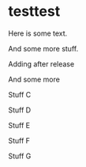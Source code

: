 # testtest

Here is some text.

And some more stuff.

Adding after release

And some more

Stuff C

Stuff D

Stuff E

Stuff F

Stuff G
